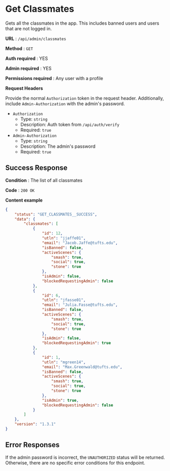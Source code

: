 # Get Classmates

Gets all the classmates in the app. This includes banned users and users that are not logged in.

**URL** : `/api/admin/classmates`

**Method** : `GET`

**Auth required** : YES

**Admin required** : YES

**Permissions required** : Any user with a profile

**Request Headers**

Provide the normal `Authorization` token in the request header. Additionally, include `Admin-Authorization` with the admin's password.

* `Authorization`
  * Type: `string`
  * Description: Auth token from `/api/auth/verify`
  * Required: `true`
* `Admin-Authorization`
  * Type: `string`
  * Description: The admin's password
  * Required: `true`

## Success Response

**Condition** : The list of all classmates

**Code** : `200 OK`

**Content example**

```json
{
    "status": "GET_CLASSMATES__SUCCESS",
    "data": {
        "classmates": [
            {
                "id": 12,
                "utln": "jjaffe01",
                "email": "Jacob.Jaffe@tufts.edu",
                "isBanned": false,
                "activeScenes": {
                    "smash": true,
                    "social": true,
                    "stone": true
                },
                "isAdmin": false,
                "blockedRequestingAdmin": false
            },
            {
                "id": 6,
                "utln": "jfasse01",
                "email": "Julia.Fasse@tufts.edu",
                "isBanned": false,
                "activeScenes": {
                    "smash": true,
                    "social": true,
                    "stone": true
                },
                "isAdmin": false,
                "blockedRequestingAdmin": true
            },
            {
                "id": 1,
                "utln": "mgreen14",
                "email": "Max.Greenwald@tufts.edu",
                "isBanned": false,
                "activeScenes": {
                    "smash": true,
                    "social": true,
                    "stone": true
                },
                "isAdmin": true,
                "blockedRequestingAdmin": false
            }
        ]
    },
    "version": "1.3.1"
}
```

## Error Responses

If the admin password is incorrect, the `UNAUTHORIZED` status will be returned. Otherwise, there are no specific error conditions for this endpoint.
